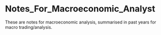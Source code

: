 # Notes_For_Macroeconomic_Analyst
These are notes for macroeconomic analysis, summarised in past years for macro trading/analysis. 
